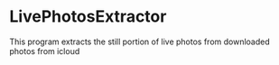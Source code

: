 # LivePhotosExtractor
This program extracts the still portion of live photos from downloaded photos from icloud

